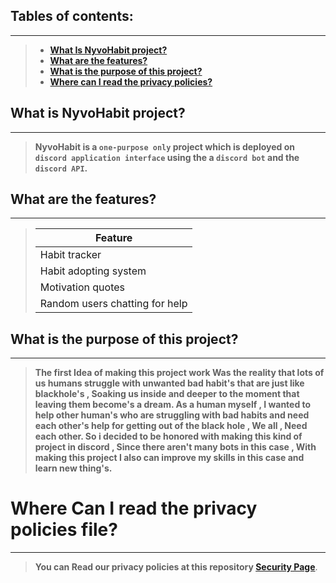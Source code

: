 ## Tables of contents:
---
> -  [**What Is NyvoHabit project?**](#what-is-nyvohabit-project)
> -  [**What are the features?**](#what-are-the-features)
> -  [**What is the purpose of this project?**](#what-is-the-purpose-of-this-project)
> -  [**Where can I read the privacy policies?**](#where-can-i-read-the-privacy-policies-file)


## What is NyvoHabit project?
---
 > **NyvoHabit is a ```one-purpose only``` project which is deployed on ```discord application interface``` using the a ```discord bot``` and the ```discord API```.**


## What are the features?
---
 > | Feature |
 > | ------- |
 > | Habit tracker | 
 > | Habit adopting system |
 > | Motivation quotes |
 > | Random users chatting for help |


## What is the purpose of this project?
---
 > **The first Idea of making this project work Was the reality that lots of us humans struggle with unwanted bad habit's that are just like blackhole's , Soaking us inside and deeper to
 > the moment that leaving them become's a dream.
 > As a human myself , I wanted to help other human's who are struggling with bad habits and need each other's help for getting out of the black hole , We all , Need each other.
 > So i decided to be honored with making this kind of project in discord , Since there aren't many bots in this case , With making this project I also can improve my skills in this 
 > case and learn new thing's.**


# Where Can I read the privacy policies file?
---
> **You can Read our privacy policies at this repository [**Security Page**](https://github.com/KhodeNima/NyvoHabit/security/policy)**.


